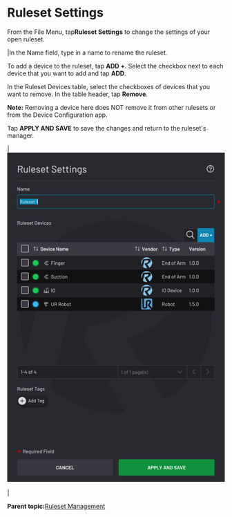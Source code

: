 # Ruleset Settings

From the File Menu, tap**Ruleset Settings** to change the settings of your open ruleset.

|In the Name field, type in a name to rename the ruleset.

To add a device to the ruleset, tap **ADD +**. Select the checkbox next to each device that you want to add and tap **ADD**.

In the Ruleset Devices table, select the checkboxes of devices that you want to remove. In the table header, tap **Remove**.

**Note:** Removing a device here does NOT remove it from other rulesets or from the Device Configuration app.

Tap **APPLY AND SAVE** to save the changes and return to the ruleset's manager.

|![](../Images/RuleEngine/RulesetSettings.png)

|

**Parent topic:**[Ruleset Management](../RuleEngine/RulesetManagement.md)

